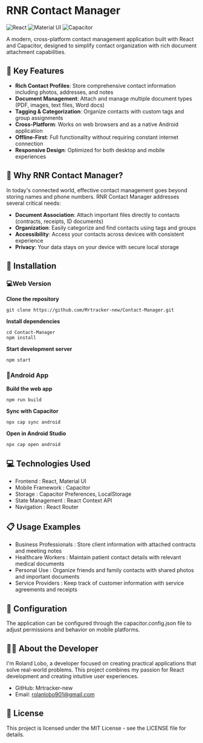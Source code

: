 # RNR Contact Manager

![React](https://img.shields.io/badge/React-18-blue)
![Material UI](https://img.shields.io/badge/Material_UI-5-purple)
![Capacitor](https://img.shields.io/badge/Capacitor-4-green)

A modern, cross-platform contact management application built with React and Capacitor, designed to simplify contact organization with rich document attachment capabilities.

## 🌟 Key Features

- **Rich Contact Profiles**: Store comprehensive contact information including photos, addresses, and notes
- **Document Management**: Attach and manage multiple document types (PDF, images, text files, Word docs)
- **Tagging & Categorization**: Organize contacts with custom tags and group assignments
- **Cross-Platform**: Works on web browsers and as a native Android application
- **Offline-First**: Full functionality without requiring constant internet connection
- **Responsive Design**: Optimized for both desktop and mobile experiences

## 🚀 Why RNR Contact Manager?

In today's connected world, effective contact management goes beyond storing names and phone numbers. RNR Contact Manager addresses several critical needs:

- **Document Association**: Attach important files directly to contacts (contracts, receipts, ID documents)
- **Organization**: Easily categorize and find contacts using tags and groups
- **Accessibility**: Access your contacts across devices with consistent experience
- **Privacy**: Your data stays on your device with secure local storage

## 📱 Installation

### 💻Web Version

**Clone the repository**
    
    git clone https://github.com/Mrtracker-new/Contact-Manager.git

**Install dependencies**

    cd Contact-Manager
    npm install

**Start development server**
   
    npm start

### 📲Android App

**Build the web app**

    npm run build

**Sync with Capacitor**

    npx cap sync android

**Open in Android Studio**

    npx cap open android

## 💻 Technologies Used
- Frontend : React, Material UI
- Mobile Framework : Capacitor
- Storage : Capacitor Preferences, LocalStorage
- State Management : React Context API
- Navigation : React Router
## 📋 Usage Examples
- Business Professionals : Store client information with attached contracts and meeting notes
- Healthcare Workers : Maintain patient contact details with relevant medical documents
- Personal Use : Organize friends and family contacts with shared photos and important documents
- Service Providers : Keep track of customer information with service agreements and receipts

## 🔧 Configuration
The application can be configured through the capacitor.config.json file to adjust permissions and behavior on mobile platforms.

## 👨‍💻 About the Developer
I'm Roland Lobo, a developer focused on creating practical applications that solve real-world problems. This project combines my passion for React development and creating intuitive user experiences.

- GitHub: Mrtracker-new
- Email: rolanlobo901@gmail.com

## 📄 License
This project is licensed under the MIT License - see the LICENSE file for details.
